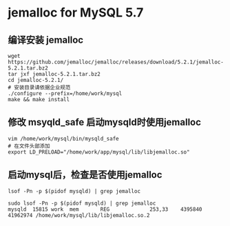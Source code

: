 # jemalloc for MySQL 5.7

## 编译安装 jemalloc

```shell
wget https://github.com/jemalloc/jemalloc/releases/download/5.2.1/jemalloc-5.2.1.tar.bz2
tar jxf jemalloc-5.2.1.tar.bz2
cd jemalloc-5.2.1/
# 安装目录请依据企业规范
./configure --prefix=/home/work/mysql
make && make install
```

## 修改 msyqld_safe 启动mysqld时使用jemalloc

```shell
vim /home/work/mysql/bin/mysqld_safe
# 在文件头部添加
export LD_PRELOAD="/home/work/app/mysql/lib/libjemalloc.so"
```

## 启动mysql后，检查是否使用jemalloc
```shell
lsof -Pn -p $(pidof mysqld) | grep jemalloc
```
```shell
sudo lsof -Pn -p $(pidof mysqld) | grep jemalloc
mysqld  15815 work  mem       REG             253,33    4395840 41962974 /home/work/mysql/lib/libjemalloc.so.2
```
